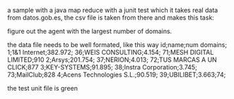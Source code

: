 a sample with a java map reduce with a junit test which it takes real data from datos.gob.es, the csv file is taken from there and makes this task:

figure out the agent with the largest number of domains.


the data file needs to be well formated, like this way
id;name;num domains;
1;1&1 Internet;382.972;
36;WEIS CONSULTING;4.154;
71;MESH DIGITAL LIMITED;910
2;Arsys;201.754;
37;NERION;4.013;
72;TUS MARCAS A UN CLICK;877
3;KEY-SYSTEMS;91.895;
38;Instra Corporation;3.745;
73;MailClub;828
4;Acens Technologies S.L.;90.519;
39;UBILIBET;3.663;74;

the test unit file is green
